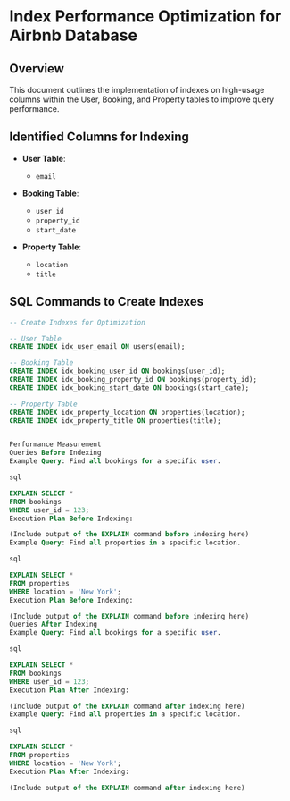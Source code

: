 # Index Performance Optimization for Airbnb Database

## Overview
This document outlines the implementation of indexes on high-usage columns within the User, Booking, and Property tables to improve query performance.

## Identified Columns for Indexing
- **User Table**:
  - `email`
  
- **Booking Table**:
  - `user_id`
  - `property_id`
  - `start_date`
  
- **Property Table**:
  - `location`
  - `title`

## SQL Commands to Create Indexes

```sql
-- Create Indexes for Optimization

-- User Table
CREATE INDEX idx_user_email ON users(email);

-- Booking Table
CREATE INDEX idx_booking_user_id ON bookings(user_id);
CREATE INDEX idx_booking_property_id ON bookings(property_id);
CREATE INDEX idx_booking_start_date ON bookings(start_date);

-- Property Table
CREATE INDEX idx_property_location ON properties(location);
CREATE INDEX idx_property_title ON properties(title);


Performance Measurement
Queries Before Indexing
Example Query: Find all bookings for a specific user.

sql

EXPLAIN SELECT * 
FROM bookings 
WHERE user_id = 123;  
Execution Plan Before Indexing:

(Include output of the EXPLAIN command before indexing here)
Example Query: Find all properties in a specific location.

sql

EXPLAIN SELECT * 
FROM properties 
WHERE location = 'New York'; 
Execution Plan Before Indexing:

(Include output of the EXPLAIN command before indexing here)
Queries After Indexing
Example Query: Find all bookings for a specific user.

sql

EXPLAIN SELECT * 
FROM bookings 
WHERE user_id = 123;  
Execution Plan After Indexing:

(Include output of the EXPLAIN command after indexing here)
Example Query: Find all properties in a specific location.

sql

EXPLAIN SELECT * 
FROM properties 
WHERE location = 'New York';  
Execution Plan After Indexing:

(Include output of the EXPLAIN command after indexing here)

